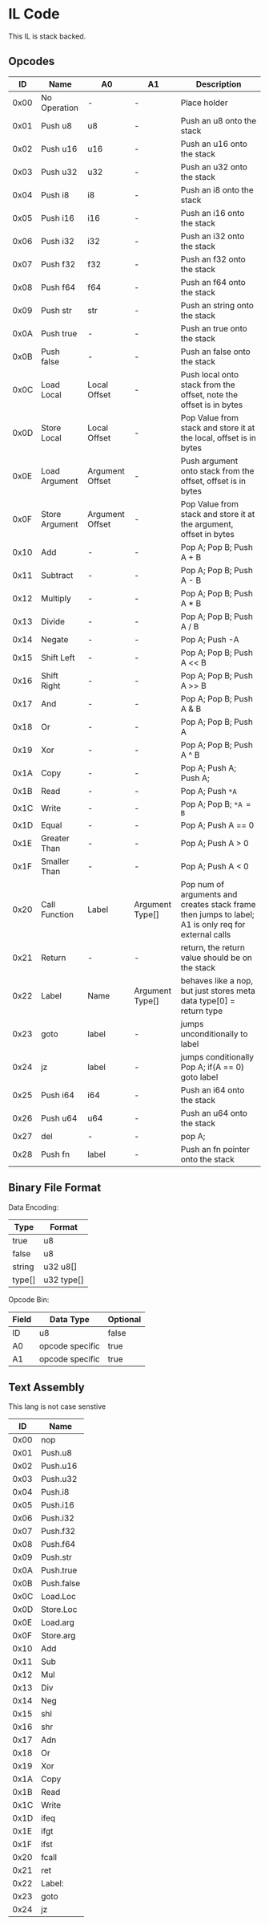 # IL Code

This IL is stack backed.

## Opcodes

ID   | Name           | A0              | A1              | Description
---- | -------------- | --------------- | --------------- | ---------------------------------------------------------------------------------------------------
0x00 | No Operation   | -               | -               | Place holder
0x01 | Push u8        | u8              | -               | Push an u8 onto the stack
0x02 | Push u16       | u16             | -               | Push an u16 onto the stack
0x03 | Push u32       | u32             | -               | Push an u32 onto the stack
0x04 | Push i8        | i8              | -               | Push an i8 onto the stack
0x05 | Push i16       | i16             | -               | Push an i16 onto the stack
0x06 | Push i32       | i32             | -               | Push an i32 onto the stack
0x07 | Push f32       | f32             | -               | Push an f32 onto the stack
0x08 | Push f64       | f64             | -               | Push an f64 onto the stack
0x09 | Push str       | str             | -               | Push an string onto the stack
0x0A | Push true      | -               | -               | Push an true onto the stack
0x0B | Push false     | -               | -               | Push an false onto the stack
0x0C | Load Local     | Local Offset    | -               | Push local onto stack from the offset, note the offset is in bytes
0x0D | Store Local    | Local Offset    | -               | Pop Value from stack and store it at the local, offset is in bytes
0x0E | Load Argument  | Argument Offset | -               | Push argument onto stack from the offset, offset is in bytes
0x0F | Store Argument | Argument Offset | -               | Pop Value from stack and store it at the argument, offset in bytes
0x10 | Add            | -               | -               | Pop A; Pop B; Push A + B
0x11 | Subtract       | -               | -               | Pop A; Pop B; Push A - B
0x12 | Multiply       | -               | -               | Pop A; Pop B; Push A * B
0x13 | Divide         | -               | -               | Pop A; Pop B; Push A / B
0x14 | Negate         | -               | -               | Pop A; Push -A
0x15 | Shift Left     | -               | -               | Pop A; Pop B; Push A << B
0x16 | Shift Right    | -               | -               | Pop A; Pop B; Push A >> B
0x17 | And            | -               | -               | Pop A; Pop B; Push A & B
0x18 | Or             | -               | -               | Pop A; Pop B; Push A
0x19 | Xor            | -               | -               | Pop A; Pop B; Push A ^ B
0x1A | Copy           | -               | -               | Pop A; Push A; Push A;
0x1B | Read           | -               | -               | Pop A; Push `*A`
0x1C | Write          | -               | -               | Pop A; Pop B; `*A = B`
0x1D | Equal          | -               | -               | Pop A; Push A == 0
0x1E | Greater Than   | -               | -               | Pop A; Push A > 0
0x1F | Smaller Than   | -               | -               | Pop A; Push A < 0
0x20 | Call Function  | Label           | Argument Type[] | Pop num of arguments and creates stack frame then jumps to label; A1 is only req for external calls
0x21 | Return         | -               | -               | return, the return value should be on the stack
0x22 | Label          | Name            | Argument Type[] | behaves like a nop, but just stores meta data type[0] = return type
0x23 | goto           | label           | -               | jumps unconditionally to label
0x24 | jz             | label           | -               | jumps conditionally Pop A; if(A == 0) goto label
0x25 | Push i64       | i64             | -               | Push an i64 onto the stack
0x26 | Push u64       | u64             | -               | Push an u64 onto the stack
0x27 | del            | -               | -               | pop A;
0x28 | Push fn        | label           | -               | Push an fn pointer onto the stack

## Binary File Format

Data Encoding:

Type   | Format
------ | ----------
true   | u8
false  | u8
string | u32 u8[]
type[] | u32 type[]

Opcode Bin:

Field | Data Type       | Optional
----- | --------------- | --------
ID    | u8              | false
A0    | opcode specific | true
A1    | opcode specific | true

## Text Assembly

This lang is not case senstive

ID   | Name
---- | ----------
0x00 | nop
0x01 | Push.u8
0x02 | Push.u16
0x03 | Push.u32
0x04 | Push.i8
0x05 | Push.i16
0x06 | Push.i32
0x07 | Push.f32
0x08 | Push.f64
0x09 | Push.str
0x0A | Push.true
0x0B | Push.false
0x0C | Load.Loc
0x0D | Store.Loc
0x0E | Load.arg
0x0F | Store.arg
0x10 | Add
0x11 | Sub
0x12 | Mul
0x13 | Div
0x14 | Neg
0x15 | shl
0x16 | shr
0x17 | Adn
0x18 | Or
0x19 | Xor
0x1A | Copy
0x1B | Read
0x1C | Write
0x1D | ifeq
0x1E | ifgt
0x1F | ifst
0x20 | fcall
0x21 | ret
0x22 | Label:
0x23 | goto
0x24 | jz
